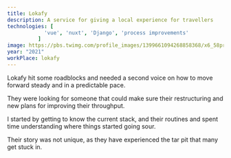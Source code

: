 ```yaml
---
title: Lokafy
description: A service for giving a local experience for travellers
technologies: [
            'vue', 'nuxt', 'Django', 'process improvements'
          ]
image: https://pbs.twimg.com/profile_images/1399661094268858368/x6_58pr0_400x400.jpg
year: "2021"
workPlace: lokafy
---
```


Lokafy hit some roadblocks and needed a second voice on how to move forward steady and in a predictable pace.

They were looking for someone that could make sure their restructuring and new plans for improving their throughput.

I started by getting to know the current stack, and their routines and spent time understanding where things started going sour.

Their story was not unique, as they have experienced the tar pit that many get stuck in.
